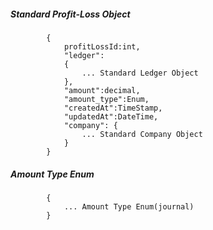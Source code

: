 ##### Standard Profit-Loss Object

            {
                profitLossId:int,
				"ledger":
				{
					... Standard Ledger Object
				},
				"amount":decimal,
				"amount_type":Enum,
				"createdAt":TimeStamp,
                "updatedAt":DateTime,
                "company": {
					... Standard Company Object
				}
			}
##### Amount Type Enum
			{
				... Amount Type Enum(journal)
			}